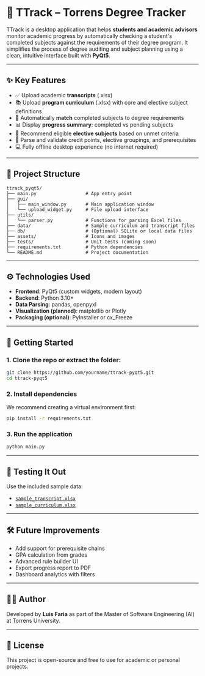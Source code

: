 # 📘 TTrack – Torrens Degree Tracker

TTrack is a desktop application that helps **students and academic advisors** monitor academic progress by automatically checking a student's completed subjects against the requirements of their degree program. It simplifies the process of degree auditing and subject planning using a clean, intuitive interface built with **PyQt5**.

---

## ✨ Key Features

- ✅ Upload academic **transcripts** (.xlsx)
- 📚 Upload **program curriculum** (.xlsx) with core and elective subject definitions
- 🧠 Automatically **match** completed subjects to degree requirements
- 📊 Display **progress summary**: completed vs pending subjects
- 📌 Recommend eligible **elective subjects** based on unmet criteria
- 🔎 Parse and validate credit points, elective groupings, and prerequisites
- 💻 Fully offline desktop experience (no internet required)

---

## 📂 Project Structure

```
ttrack_pyqt5/
├── main.py                  # App entry point
├── gui/
│   ├── main_window.py       # Main application window
│   └── upload_widget.py     # File upload interface
├── utils/
│   └── parser.py            # Functions for parsing Excel files
├── data/                    # Sample curriculum and transcript files
├── db/                      # (Optional) SQLite or local data files
├── assets/                  # Icons and images
├── tests/                   # Unit tests (coming soon)
├── requirements.txt         # Python dependencies
└── README.md                # Project documentation
```

---

## ⚙️ Technologies Used

- **Frontend**: PyQt5 (custom widgets, modern layout)
- **Backend**: Python 3.10+
- **Data Parsing**: pandas, openpyxl
- **Visualization (planned)**: matplotlib or Plotly
- **Packaging (optional)**: PyInstaller or cx_Freeze

---

## 🚀 Getting Started

### 1. Clone the repo or extract the folder:

```bash
git clone https://github.com/yourname/ttrack-pyqt5.git
cd ttrack-pyqt5
```

### 2. Install dependencies

We recommend creating a virtual environment first:

```bash
pip install -r requirements.txt
```

### 3. Run the application

```bash
python main.py
```

---

## 🧪 Testing It Out

Use the included sample data:

- [`sample_transcript.xlsx`](data/sample_transcript.xlsx)
- [`sample_curriculum.xlsx`](data/sample_curriculum.xlsx)

---

## 🛠 Future Improvements

- Add support for prerequisite chains
- GPA calculation from grades
- Advanced rule builder UI
- Export progress report to PDF
- Dashboard analytics with filters

---

## 👨‍💻 Author

Developed by **Luis Faria** as part of the Master of Software Engineering (AI) at Torrens University.

---

## 📄 License

This project is open-source and free to use for academic or personal projects.

